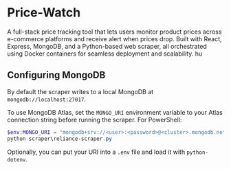 # Price-Watch
A full-stack price tracking tool that lets users monitor product prices across e-commerce platforms and receive alert when prices drop. Built with React, Express, MongoDB, and a Python-based web scraper, all orchestrated using Docker containers for seamless deployment and scalability.
hu

## Configuring MongoDB

By default the scraper writes to a local MongoDB at `mongodb://localhost:27017`.

To use MongoDB Atlas, set the `MONGO_URI` environment variable to your Atlas
connection string before running the scraper. For PowerShell:

```powershell
$env:MONGO_URI = "mongodb+srv://<user>:<password>@<cluster>.mongodb.net"
python scraper\reliance-scraper.py
```

Optionally, you can put your URI into a `.env` file and load it with `python-dotenv`.